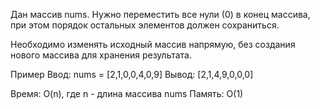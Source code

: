 Дан массив nums. Нужно переместить все нули (0) в конец массива, при этом порядок остальных элементов должен сохраниться.

Необходимо изменять исходный массив напрямую, без создания нового массива для хранения результата.

Пример
Ввод: nums = [2,1,0,0,4,0,9]
Вывод: [2,1,4,9,0,0,0]

Время: O(n), где n - длина массива nums
Память: O(1)